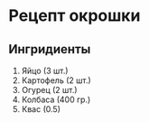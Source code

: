 # Рецепт окрошки

## Ингридиенты
1. Яйцо (3 шт.)
2. Картофель (2 шт.)
3. Огурец (2 шт.)
4. Колбаса (400 гр.)
5. Квас (0.5)

